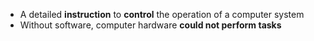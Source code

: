- A detailed **instruction** to **control** the operation of a computer system
- Without software, computer hardware **could not perform tasks**